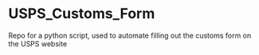 # USPS_Customs_Form
Repo for a python script, used to automate filling out the customs form on the USPS website
